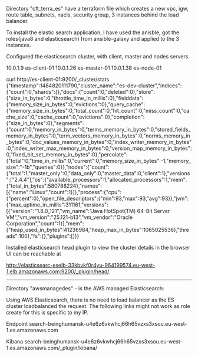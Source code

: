 
Directory "cft_terra_es" have a terraform file which creates a new vpc, igw, route table, subnets,
nacls, security group, 3 instances behind the load balancer.

To install the elastic search application, I have used the anisble, got the roles(java8 and elasticsearch) from ansible-galaxy and applied to the 3 instances.

Configured the elasticsearch cluster, with client, master and nodes servers.

10.0.1.9   es-client-01
10.0.1.26  es-master-01
10.0.1.38  es-node-01

curl http://es-client-01:9200/_cluster/stats
{"timestamp":1484820111790,"cluster_name":"es-dev-cluster","indices":{"count":0,"shards":{},"docs":{"count":0,"deleted":0},"store":{"size_in_bytes":0,"throttle_time_in_millis":0},"fielddata":{"memory_size_in_bytes":0,"evictions":0},"query_cache":{"memory_size_in_bytes":0,"total_count":0,"hit_count":0,"miss_count":0,"cache_size":0,"cache_count":0,"evictions":0},"completion":{"size_in_bytes":0},"segments":{"count":0,"memory_in_bytes":0,"terms_memory_in_bytes":0,"stored_fields_memory_in_bytes":0,"term_vectors_memory_in_bytes":0,"norms_memory_in_bytes":0,"doc_values_memory_in_bytes":0,"index_writer_memory_in_bytes":0,"index_writer_max_memory_in_bytes":0,"version_map_memory_in_bytes":0,"fixed_bit_set_memory_in_bytes":0},"percolate":{"total":0,"time_in_millis":0,"current":0,"memory_size_in_bytes":-1,"memory_size":"-1b","queries":0}},"nodes":{"count":{"total":1,"master_only":0,"data_only":0,"master_data":0,"client":1},"versions":["2.4.4"],"os":{"available_processors":1,"allocated_processors":1,"mem":{"total_in_bytes":580788224},"names":[{"name":"Linux","count":1}]},"process":{"cpu":{"percent":0},"open_file_descriptors":{"min":93,"max":93,"avg":93}},"jvm":{"max_uptime_in_millis":311161,"versions":[{"version":"1.8.0_121","vm_name":"Java HotSpot(TM) 64-Bit Server VM","vm_version":"25.121-b13","vm_vendor":"Oracle Corporation","count":1}],"mem":{"heap_used_in_bytes":41236984,"heap_max_in_bytes":1065025536},"threads":100},"fs":{},"plugins":[]}}

Installed elasticsearch head plugin to view the cluster details in the browser UI
can be reachable at 

http://elasticsearc-eselb-33kbvkf0r4yu-964199574.eu-west-1.elb.amazonaws.com:9200/_plugin/head/

--------------------------------------------------------------------------------------------
Directory "awsmanagedes" - is the AWS managed Elasticsearch:

Using AWS Elasticsearch, there is no need to load balancer as the ES cluster loadbalanced the request. The following links might not work as 
role create for this is specific to my IP. 

Endpoint
    search-beinghumansk-u4e6z6vkwhcj66h65vzxs3xsou.eu-west-1.es.amazonaws.com

Kibana
    search-beinghumansk-u4e6z6vkwhcj66h65vzxs3xsou.eu-west-1.es.amazonaws.com/_plugin/kibana/
    
    
